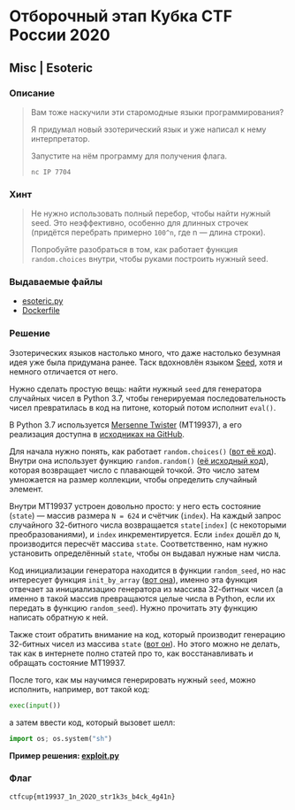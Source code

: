 # Отборочный этап Кубка CTF России 2020

## Misc | Esoteric

### Описание

> Вам тоже наскучили эти старомодные языки программирования?
> 
> Я придумал новый эзотерический язык и уже написал к нему интерпретатор.
> 
> Запустите на нём программу для получения флага.
> 
> `nc IP 7704`

### Хинт

> Не нужно использовать полный перебор, чтобы найти нужный seed. Это неэффективно, особенно для длинных строчек (придётся перебрать примерно `100^n`, где n — длина строки).
> 
> Попробуйте разобраться в том, как работает функция `random.choices` внутри, чтобы руками построить нужный seed. 

### Выдаваемые файлы

- [esoteric.py](service/esoteric.py)
- [Dockerfile](service/Dockerfile)

### Решение

Эзотерических языков настолько много, что даже настолько безумная идея уже была придумана ранее. Таск вдохновлён языком [Seed](https://esolangs.org/wiki/Seed), хотя и немного отличается от него.

Нужно сделать простую вещь: найти нужный `seed` для генератора случайных чисел в Python 3.7, чтобы генерируемая последовательность чисел превратилась в код на питоне, который потом исполнит `eval()`.

В Python 3.7 используется [Mersenne Twister](https://ru.wikipedia.org/wiki/Вихрь_Мерсенна) (MT19937), а его реализация доступна в [исходниках на GitHub](https://github.com/python/cpython/blob/3.7/Modules/_randommodule.c).

Для начала нужно понять, как работает `random.choices()` ([вот её код](https://github.com/python/cpython/blob/225e3659556616ad70186e7efc02baeebfeb5ec4/Lib/random.py#L344)). Внутри она использует функцию `random.random()` ([её исходный код](https://github.com/python/cpython/blob/225e3659556616ad70186e7efc02baeebfeb5ec4/Modules/_randommodule.c#L131)), которая возвращает число с плавающей точкой. Это число затем умножается на размер коллекции, чтобы определить случайный элемент.

Внутри MT19937 устроен довольно просто: у него есть состояние (`state`) — массив размера `N = 624` и счётчик (`index`). На каждый запрос случайного 32-битного числа возвращается `state[index]` (с некоторыми преобразованиями), и `index` инкрементируется. Если `index` дошёл до `N`, производится пересчёт массива `state`. Соответственно, нам нужно установить определённый `state`, чтобы он выдавал нужные нам числа.

Код инициализации генератора находится в функции `random_seed`, но нас интересует функция `init_by_array` ([вот она](https://github.com/python/cpython/blob/225e3659556616ad70186e7efc02baeebfeb5ec4/Modules/_randommodule.c#L168)), именно эта функция отвечает за инициализацию генератора из массива 32-битных чисел (а именно в такой массив превращаются целые числа в Python, если их передать в функцию `random_seed`). Нужно прочитать эту функцию написать обратную к ней.

Также стоит обратить внимание на код, который производит генерацию 32-битных чисел из массива `state` ([вот он](https://github.com/python/cpython/blob/225e3659556616ad70186e7efc02baeebfeb5ec4/Modules/_randommodule.c#L96)). Но этого можно не делать, так как в интернете полно статей про то, как восстанавливать и обращать состояние MT19937.

После того, как мы научимся генерировать нужный `seed`, можно исполнить, например, вот такой код:

```python
exec(input())
```

а затем ввести код, который вызовет шелл:

```python
import os; os.system("sh")
```

__Пример решения: [exploit.py](exploit.py)__

### Флаг

`ctfcup{mt19937_1n_2O2O_str1k3s_b4ck_4g41n}`
